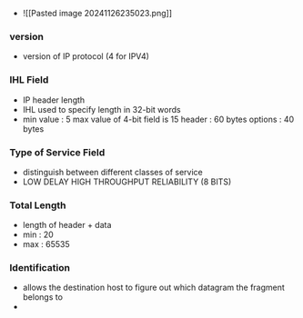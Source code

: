 - ![[Pasted image 20241126235023.png]]
###  version
- version of IP protocol (4 for IPV4)

### IHL Field
- IP header length
- IHL used to specify length in 32-bit words
- min value : 5
	  max value of 4-bit field is 15
		  header : 60 bytes 
			  options : 40 bytes
### Type of Service Field
- distinguish between different classes of service 
- LOW DELAY
	  HIGH THROUGHPUT 
		  RELIABILITY (8 BITS)

### Total Length 
- length of header + data 
- min : 20
- max : 65535

### Identification
- allows the destination host to figure out which datagram the fragment belongs to
- 